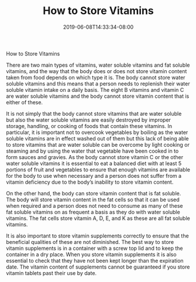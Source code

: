 ﻿---
title: "How to Store Vitamins"
date: 2019-06-08T14:33:34-08:00
description: "Vitamins Tips for Web Success"
featured_image: "/images/Vitamins.jpg"
tags: ["Vitamins"]
---

How to Store Vitamins

There are two main types of vitamins, water soluble vitamins and fat soluble vitamins, and the way that the body does or does not store vitamin content taken from food depends on which type it is. The body cannot store water soluble vitamins and this means that a person needs to replenish their water soluble vitamin intake on a daily basis. The eight B vitamins and vitamin C are water soluble vitamins and the body cannot store vitamin content that is either of these. 

It is not simply that the body cannot store vitamins that are water soluble but also the water soluble vitamins are easily destroyed by improper storage, handling, or cooking of foods that contain these vitamins. In particular, it is important not to overcook vegetables by boiling as the water soluble vitamins are in effect washed out of them but this lack of being able to store vitamins that are water soluble can be overcome by light cooking or steaming and by using the water that vegetable have been cooked in to form sauces and gravies. As the body cannot store vitamin C or the other water soluble vitamins it is essential to eat a balanced diet with at least 5 portions of fruit and vegetables to ensure that enough vitamins are available for the body to use when necessary and a person does not suffer from a vitamin deficiency due to the body’s inability to store vitamin content.

On the other hand, the body can store vitamin content that is fat soluble. The body will store vitamin content in the fat cells so that it can be used when required and a person does not need to consume as many of these fat soluble vitamins on as frequent a basis as they do with water soluble vitamins. The fat cells store vitamin A, D, E, and K as these are all fat soluble vitamins.

It is also important to store vitamin supplements correctly to ensure that the beneficial qualities of these are not diminished. The best way to store vitamin supplements is in a container with a screw top lid and to keep the container in a dry place. When you store vitamin supplements it is also essential to check that they have not been kept longer than the expiration date. The vitamin content of supplements cannot be guaranteed if you store vitamin tablets past their use by date.


